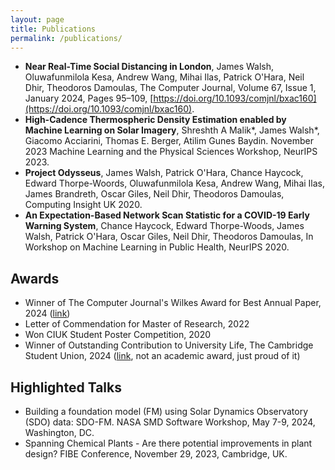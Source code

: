 ```yaml
---
layout: page
title: Publications
permalink: /publications/
---
```

- **Near Real-Time Social Distancing in London**, James Walsh, Oluwafunmilola Kesa, Andrew Wang, Mihai Ilas, Patrick O'Hara, Neil Dhir, Theodoros Damoulas, The Computer Journal, Volume 67, Issue 1, January 2024, Pages 95–109, [https://doi.org/10.1093/comjnl/bxac160](https://doi.org/10.1093/comjnl/bxac160).
- **High-Cadence Thermospheric Density Estimation enabled by Machine Learning on Solar Imagery**, Shreshth A Malik\*, James Walsh\*, Giacomo Acciarini, Thomas E. Berger, Atilim Gunes Baydin. November 2023 Machine Learning and the Physical Sciences Workshop, NeurIPS 2023.
- **Project Odysseus**, James Walsh, Patrick O'Hara, Chance Haycock, Edward Thorpe-Woords, Oluwafunmilola Kesa, Andrew Wang, Mihai Ilas, James Brandreth, Oscar Giles, Neil Dhir, Theodoros Damoulas, Computing Insight UK 2020.
- **An Expectation-Based Network Scan Statistic for a COVID-19 Early Warning System**, Chance Haycock, Edward Thorpe-Woods, James Walsh, Patrick O'Hara, Oscar Giles, Neil Dhir, Theodoros Damoulas, In Workshop on Machine Learning in Public Health, NeurIPS 2020.

## Awards

- Winner of The Computer Journal's Wilkes Award for Best Annual Paper, 2024 ([link](https://academic.oup.com/comjnl/pages/Wilkes_award?login=false))
- Letter of Commendation for Master of Research, 2022
- Won CIUK Student Poster Competition, 2020
- Winner of Outstanding Contribution to University Life, The Cambridge Student Union, 2024 ([link](https://www.cambridgesu.co.uk/news/article/cambridgesu/Cambridge-Students-Awards/), not an academic award, just proud of it)

## Highlighted Talks

- Building a foundation model (FM) using Solar Dynamics Observatory (SDO) data: SDO-FM. NASA SMD Software Workshop, May 7-9, 2024, Washington, DC.
- Spanning Chemical Plants​ - Are there potential improvements in plant design?​ FIBE Conference, November 29, 2023, Cambridge, UK.
​
 
